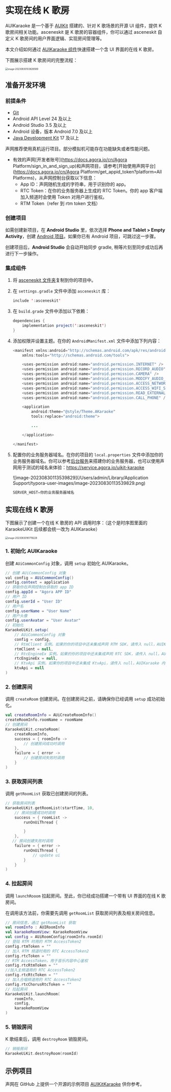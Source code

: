 # 实现在线 K 歌房

AUIKaraoke 是一个基于 [AUIKit](https://github.com/AgoraIO-Community/AUIKit/blob/main/Android/README.zh.md) 搭建的、针对 K 歌场景的开源  UI 组件，提供 K 歌房间相关功能。asceneskit 是 K 歌房的容器组件，你可以通过 asceneskit 自定义 K 歌房间的用户界面逻辑、实现房间管理等。

本文介绍如何通过 [AUIKaraoke 组件](#link-to-description)快速搭建一个含 UI 界面的在线 K 歌房。

下图展示搭建 K 歌房间的完整流程：

<img src="/Users/admin/Library/Application Support/typora-user-images/image-20230830103826589.png" alt="image-20230830103826589" style="zoom:50%;" />

## 准备开发环境

### 前提条件

- [Git](https://git-scm.com/downloads)
- Android API Level 24 及以上
- Android Studio 3.5 及以上
- Android 设备，版本 Android 7.0 及以上
- [Java Development Kit](https://www.oracle.com/java/technologies/javase-downloads.html) 17 及以上

<Admonition type="caution" title="注意">

声网推荐使用真机运行项目。部分模拟机可能存在功能缺失或者性能问题。

</Admonition>

- 有效的声网[开发者账号](https://docs.agora.io/cn/Agora Platform/sign_in_and_sign_up)和声网项目，请参考[开始使用声网平台](https://docs.agora.io/cn/Agora Platform/get_appid_token?platform=All Platforms)，从声网控制台获取以下信息：
  - App ID：声网随机生成的字符串，用于识别你的 app。
  - RTC Token：在你的业务服务器上生成的 RTC Token。你的 app 客户端加入频道时会使用 Token 对用户进行鉴权。
  - RTM Token（refer 到 rtm token 文档）

### 创建项目

如需创建新项目，在 **Android Studio** 里，依次选择 **Phone and Tablet > Empty Activity**，创建 [Android 项目](https://developer.android.com/studio/projects/create-project)。如果你已有 Android 项目，可跳过这一步骤。

<Admonition type="info" title="信息">创建项目后，**Android Studio** 会自动开始同步 gradle, 稍等片刻至同步成功后再进行下一步操作。

</Admonition>

### 集成组件

1. 将 [asceneskit 文件夹](https://github.com/AgoraIO-Community/AUIKitKaraoke/tree/main/Android/asceneskit)复制到你的项目中。

2. 在 `settings.gradle` 文件中添加 `asceneskit` 库：

   ```java
   include ':asceneskit'
   ```

3. 在 `build.grade` 文件中添加以下依赖：

   ```java
   dependencies {
       implementation project(':asceneskit')
   }
   ```

4. 添加权限并设置主题。在你的 `AndroidManifest.xml` 文件中添加下列内容：

   ```java
   <manifest xmlns:android="http://schemas.android.com/apk/res/android"
       xmlns:tools="http://schemas.android.com/tools">

       <uses-permission android:name="android.permission.INTERNET" />
       <uses-permission android:name="android.permission.RECORD_AUDIO" />
       <uses-permission android:name="android.permission.CAMERA" />
       <uses-permission android:name="android.permission.MODIFY_AUDIO_SETTINGS" />
       <uses-permission android:name="android.permission.ACCESS_NETWORK_STATE" />
       <uses-permission android:name="android.permission.ACCESS_WIFI_STATE" />
       <uses-permission android:name="android.permission.READ_EXTERNAL_STORAGE" />
       <uses-permission android:name="android.permission.CALL_PHONE" />

       <application
           android:theme="@style/Theme.AKaraoke"
           tools:replace="android:theme">

           ...

       </application>

   </manifest>
   ```

5. 配置你的业务服务器域名。在你的项目的 `local.properties` 文件中添加你的业务服务器域名。你可以参考[后台服务](https://github.com/AgoraIO-Community/AUIKitKaraoke/blob/main/backend/README_zh.md)来搭建你的业务服务器，也可以使用声网用于测试的域名来体验：https://service.agora.io/uikit-karaoke

   ![image-20230830113539829](/Users/admin/Library/Application Support/typora-user-images/image-20230830113539829.png)

   ```java
   SERVER_HOST=你的业务服务器域名
   ```

## 实现在线 K 歌房

下图展示了创建一个在线 K 歌房的 API 调用时序：（这个是时序图里面的KaraokeUiKit 后续都会统一改为 AUIKaraoke）

<img src="/Users/admin/Library/Application Support/typora-user-images/image-20230830161719228.png" alt="image-20230830161719228" style="zoom:50%;"/>

### 1. 初始化 AUIKaraoke

创建 `AUiCommonConfig` 对象，调用 `setup` 初始化 AUIKaraoke。

```java
// 创建 AUiCommonConfig 对象
val config = AUiCommonConfig()
config.context = application
// 获取你在声网控制台获取的 app ID
config.appId = "Agora APP ID"
// 用户 ID
config.userId = "User ID"
// 用户名
config.userName = "User Name"
// 用户头像
config.userAvatar = "User Avatar"
// 初始化
KaraokeUiKit.setup(
    // AUiCommonConfig 对象
    config = config,
    // RtmClient 实例。如果的你的项目中还未集成声网 RTM SDK，请传入 null，AUIKaraoke 内部会自行创建
    rtmClient = null,
    // RtcEngineEx 实例。如果的你的项目中还未集成声网 RTC SDK，请传入 null，AUIKaraoke 内部会自行创建
    rtcEngineEx = null,
    // KtvApi 实例。如果你的项目中还未集成 KtvApi，请传入 null，AUIKaraoke 内部会自行创建
    ktvApi = null
)
```

### 2. 创建房间

调用 `createRoom` 创建房间。在创建房间之前，请确保你已经调用 `setup` 成功初始化。

```kotlin
val createRoomInfo = AUiCreateRoomInfo()
createRoomInfo.roomName = roomName
// 创建房间
KaraokeUiKit.createRoom(
    createRoomInfo,
    success = { roomInfo ->
        // 创建房间成功时调用
    },
    failure = { error ->
        // 创建房间失败时调用
    }
)
```

### 3. 获取房间列表

调用 `getRoomList` 获取已创建房间的列表。

```kotlin
// 获取房间列表
KaraokeUiKit.getRoomList(startTime, 10,
    // 房间创建成功时调用
    success = { roomList ->
        runOnUiThread {

        }
    },
   // 房间创建失败时调用
    failure = { error ->
        runOnUiThread {
            // update ui
        }
    }
)
```

### 4. 拉起房间

调用 `launchRooom` 拉起房间。至此，你已经成功搭建一个带有 UI 界面的在线 K 歌房间。

<Abmonition tpye="caution" title="注意">在调用该方法前，你需要先调用 <code>getRoomList</code> 获取房间列表及相关房间信息。</Abmonition>

```kotlin
// 房间信息，通过 getRoomList 获取
val roomInfo : AUIRoomInfo
val karaokeRoomView: KaraokeRoomView
val config = AUiRoomConfig(roomInfo.roomId)
// 登陆 RTM 时用的 RTM AccessToken2
config.rtmToken = ""
// 加入 RTM 频道时用的 RTC AccessToken2
config.rtcToken = ""
// RTM AccessToken，用于音乐内容中心鉴权
config.rtcRtmToken = ""
//加入主频道用的 RTC AccessToken2
config.rtcRtcToken = ""
// 加入合唱频道用的 RTC AccessToken2
config.rtcChorusRtcToken = ""
// 拉起房间
KaraokeUiKit.launchRoom(
    roomInfo,
    config,
    karaokeRoomView
)
```

### 5. 销毁房间

K 歌结束后，调用 `destroyRoom` 销毁房间。

```kotlin
// 销毁房间
KaraokeUiKit.destroyRoom(roomId)
```

## 示例项目

声网在 GitHub 上提供一个开源的示例项目 [AUIKitKaraoke](https://github.com/AgoraIO-Community/AUIKitKaraoke/tree/main/Android) 供你参考。

